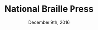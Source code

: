 ---
layout: articles
title: "National Braille Press"
date: December 9th, 2016
link: https://nationalbraillepress.wordpress.com/2016/09/06/lego-for-the-blind/
img: npb.jpg
color: 3
---